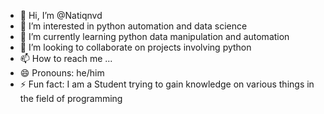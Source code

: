- 👋 Hi, I’m @Natiqnvd
- 👀 I’m interested in python automation and data science
- 🌱 I’m currently learning python data manipulation and automation
- 💞️ I’m looking to collaborate on projects involving python
- 📫 How to reach me ...
- 😄 Pronouns: he/him
- ⚡ Fun fact: I am a Student trying to gain knowledge on various things in the field of programming

<!---
Natiqnvd/Natiqnvd is a ✨ special ✨ repository because its `README.md` (this file) appears on your GitHub profile.
You can click the Preview link to take a look at your changes.
--->
